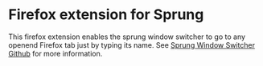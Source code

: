 # Firefox extension for Sprung

This firefox extension enables the sprung window switcher to go to any openend Firefox tab just by typing its name.
See [Sprung Window Switcher Github](https://github.com/guija/sprung) for more information.
